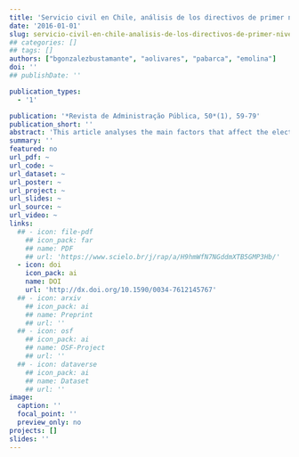 ```yaml
---
title: 'Servicio civil en Chile, análisis de los directivos de primer nivel jerárquico (2003-13)'
date: '2016-01-01'
slug: servicio-civil-en-chile-analisis-de-los-directivos-de-primer-nivel-jerarquico
## categories: []
## tags: []
authors: ["bgonzalezbustamante", "aolivares", "pabarca", "emolina"]
doi: ''
## publishDate: ''

publication_types:
  - '1'

publication: '*Revista de Administração Pública, 50*(1), 59-79'
publication_short: ''
abstract: 'This article analyses the main factors that affect the election of a high civil servant in the first level of hierarchy in Chile, according to a sociological perspective using the capital species concept. This paper provides a theoretical and descriptive journey on State modernisation and professionalisation of public management in Chile. Later, with a sample of 45 cases regarding high civil servants designated from 2003 to 2013, maximum likelihood logit models were performed to determine the factors that influence the selection of these civil servants. It concludes that political capital is not a factor that gives advantage in the selection.'
summary: ''
featured: no
url_pdf: ~
url_code: ~
url_dataset: ~
url_poster: ~
url_project: ~
url_slides: ~
url_source: ~
url_video: ~
links:
  ## - icon: file-pdf
    ## icon_pack: far
    ## name: PDF
    ## url: 'https://www.scielo.br/j/rap/a/H9hmWfN7NGddmXTB5GMP3Hb/'
  - icon: doi
    icon_pack: ai
    name: DOI
    url: 'http://dx.doi.org/10.1590/0034-7612145767'
  ## - icon: arxiv
    ## icon_pack: ai
    ## name: Preprint
    ## url: ''
  ## - icon: osf
    ## icon_pack: ai
    ## name: OSF-Project
    ## url: ''
  ## - icon: dataverse
    ## icon_pack: ai
    ## name: Dataset
    ## url: ''
image:
  caption: ''
  focal_point: ''
  preview_only: no
projects: []
slides: ''
---
```

